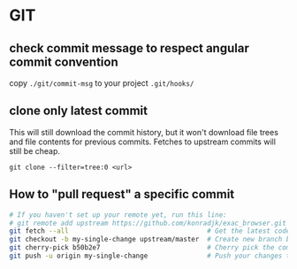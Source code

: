 # GIT

## check commit message to respect angular commit convention

copy ``./git/commit-msg`` to your project ``.git/hooks/``

## clone only latest commit

This will still download the commit history, but it won't download file trees and file contents for previous commits. Fetches to upstream commits will still be cheap.

```
git clone --filter=tree:0 <url>

```

## How to "pull request" a specific commit


```bash
# If you haven't set up your remote yet, run this line:
# git remote add upstream https://github.com/konradjk/exac_browser.git
git fetch --all                                   # Get the latest code
git checkout -b my-single-change upstream/master  # Create new branch based on upstream/master
git cherry-pick b50b2e7                           # Cherry pick the commit you want
git push -u origin my-single-change               # Push your changes to the remote branch
```
